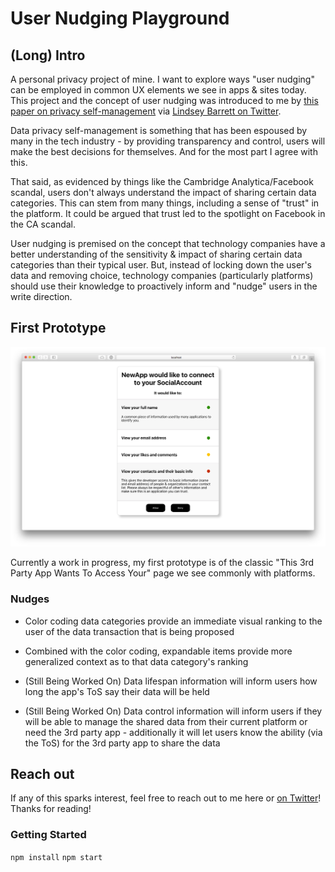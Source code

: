 
# User Nudging Playground

## (Long) Intro

A personal privacy project of mine. I want to explore ways "user nudging" can be employed in common UX elements we see in apps & sites today. This project and the concept of user nudging was introduced to me by [this paper on privacy self-management](http://bit.ly/2lJHkcp) via [Lindsey Barrett on Twitter](http://bit.ly/2lTcpKD).

Data privacy self-management is something that has been espoused by many in the tech industry - by providing transparency and control, users will make the best decisions for themselves. And for the most part I agree with this.

That said, as evidenced by things like the Cambridge Analytica/Facebook scandal, users don't always understand the impact of sharing certain data categories. This can stem from many things, including a sense of "trust" in the platform. It could be argued that trust led to the spotlight on Facebook in the CA scandal.

User nudging is premised on the concept that technology companies have a better understanding of the sensitivity & impact of sharing certain data categories than their typical user. But, instead of locking down the user's data and removing choice, technology companies (particularly platforms) should use their knowledge to proactively inform and "nudge" users in the write direction.

## First Prototype

![v0](./v0.png)

Currently a work in progress, my first prototype is of the classic "This 3rd Party App Wants To Access Your" page we see commonly with platforms.

### Nudges

- Color coding data categories provide an immediate visual ranking to the user of the data transaction that is being proposed

- Combined with the color coding, expandable items provide more generalized context as to that data category's ranking

- (Still Being Worked On) Data lifespan information will inform users how long the app's ToS say their data will be held

- (Still Being Worked On) Data control information will inform users if they will be able to manage the shared data from their current platform or need the 3rd party app - additionally it will let users know the ability (via the ToS) for the 3rd party app to share the data

## Reach out

If any of this sparks interest, feel free to reach out to me here or [on Twitter](http://bit.ly/15Tv57Z)! Thanks for reading!

### Getting Started

 `npm install`
 `npm start`
